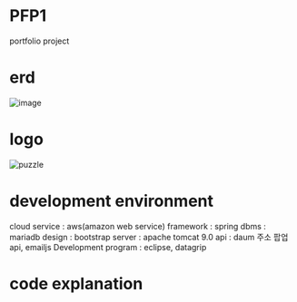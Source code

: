 # PFP1
portfolio project

# erd
![image](https://user-images.githubusercontent.com/65270992/103683882-18a11800-4fce-11eb-8bfc-ebe4ad6eb250.png)

# logo
![puzzle](https://user-images.githubusercontent.com/65270992/103644421-b3cbca80-4f99-11eb-8651-0ab7c4f3398a.png)

# development environment
cloud service : aws(amazon web service)
framework : spring
dbms : mariadb
design : bootstrap
server : apache tomcat 9.0
api : daum 주소 팝업 api, emailjs
Development program : eclipse, datagrip

# code explanation
